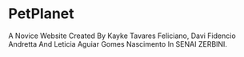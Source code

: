 # PetPlanet
A Novice Website Created By Kayke Tavares Feliciano, Davi Fidencio Andretta And Leticia Aguiar Gomes Nascimento In SENAI ZERBINI.
